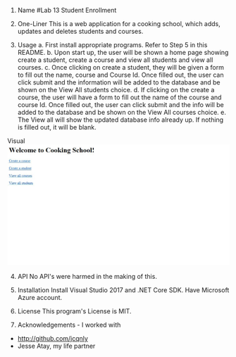 1. Name 
#Lab 13 Student Enrollment

2. One-Liner
This is a web application for a cooking school, which adds, updates and deletes students and courses.

3. Usage
a. First install appropriate programs. Refer to Step 5 in this README.
b. Upon start up, the user will be shown a home page showing create a student, create a course and view all students and view all courses.
c. Once clicking on create a student, they will be given a form to fill out the name, course and Course Id. Once filled out, the user can click submit and the information will be added to the database and be shown on the View All students choice.
d. If clicking on the create a course, the user will have a form to fill out the name of the course and course Id. Once filled out, the user can click submit and the info will be added to the database and be shown on the View All courses choice.
e. The View all will show the updated database info already up. If nothing is filled out, it will be blank.

Visual
![Image](CookingSchool/CookingSchool/asset/Lab13.JPG)

4. API
No API's were harmed in the making of this.

5. Installation
Install Visual Studio 2017 and .NET Core SDK. Have Microsoft Azure account.

6. License
This program's License is MIT.

7. Acknowledgements - I worked with 
- http://github.com/jcqnly 
- Jesse Atay, my life partner
